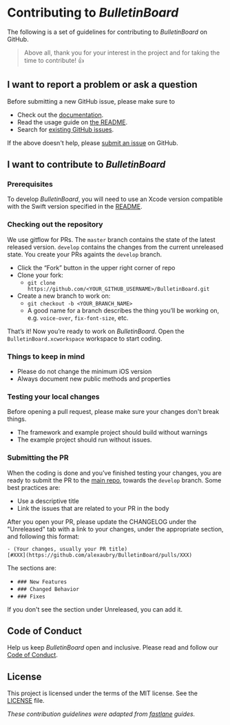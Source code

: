 # Contributing to _BulletinBoard_

The following is a set of guidelines for contributing to _BulletinBoard_ on GitHub.

> Above all, thank you for your interest in the project and for taking the time to contribute! 👍

## I want to report a problem or ask a question

Before submitting a new GitHub issue, please make sure to

- Check out the [documentation](https://alexaubry.github.io/BulletinBoard).
- Read the usage guide on [the README](https://github.com/alexaubry/BulletinBoard/#usage).
- Search for [existing GitHub issues](https://github.com/alexaubry/BulletinBoard/issues).

If the above doesn't help, please [submit an issue](https://github.com/alexaubry/BulletinBoard/issues) on GitHub.

## I want to contribute to _BulletinBoard_

### Prerequisites

To develop _BulletinBoard_, you will need to use an Xcode version compatible with the Swift version specified in the [README](https://github.com/alexaubry/BulletinBoard/#requirements).

### Checking out the repository

We use gitflow for PRs. The `master` branch contains the state of the latest released version. `develop` contains the changes from the current unreleased state. You create your PRs againts the `develop` branch.

- Click the “Fork” button in the upper right corner of repo
- Clone your fork:
    - `git clone https://github.com/<YOUR_GITHUB_USERNAME>/BulletinBoard.git`
- Create a new branch to work on:
    - `git checkout -b <YOUR_BRANCH_NAME>`
    - A good name for a branch describes the thing you’ll be working on, e.g. `voice-over`, `fix-font-size`, etc.

That’s it! Now you’re ready to work on _BulletinBoard_. Open the `BulletinBoard.xcworkspace` workspace to start coding.

### Things to keep in mind

- Please do not change the minimum iOS version
- Always document new public methods and properties

### Testing your local changes

Before opening a pull request, please make sure your changes don't break things.

- The framework and example project should build without warnings
- The example project should run without issues.

### Submitting the PR

When the coding is done and you’ve finished testing your changes, you are ready to submit the PR to the [main repo](https://github.com/alexaubry/BulletinBoard), towards the `develop` branch. Some best practices are:

- Use a descriptive title
- Link the issues that are related to your PR in the body

After you open your PR, please update the CHANGELOG under the "Unreleased" tab with a link to your changes, under the appropriate section, and following this format:

```
- (Your changes, usually your PR title)
[#XXX](https://github.com/alexaubry/BulletinBoard/pulls/XXX)
```

The sections are:
- `### New Features`
- `### Changed Behavior`
- `### Fixes`

If you don't see the section under Unreleased, you can add it.

## Code of Conduct

Help us keep _BulletinBoard_ open and inclusive. Please read and follow our [Code of Conduct](CODE_OF_CONDUCT.md).

## License

This project is licensed under the terms of the MIT license. See the [LICENSE](LICENSE) file.

_These contribution guidelines were adapted from [_fastlane_](https://github.com/fastlane/fastlane) guides._
